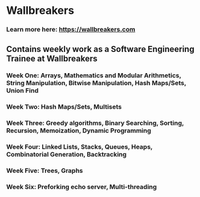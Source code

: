 # Wallbreakers
### Learn more here: https://wallbreakers.com
## Contains weekly work as a Software Engineering Trainee at Wallbreakers
### Week One: Arrays, Mathematics and Modular Arithmetics, String Manipulation, Bitwise Manipulation, Hash Maps/Sets, Union Find
### Week Two: Hash Maps/Sets, Multisets

### Week Three: Greedy algorithms, Binary Searching, Sorting, Recursion, Memoization, Dynamic Programming

### Week Four: Linked Lists, Stacks, Queues, Heaps, Combinatorial Generation, Backtracking

### Week Five: Trees, Graphs

### Week Six: Preforking echo server, Multi-threading
